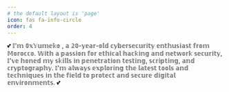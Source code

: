 ```yaml
---
# the default layout is 'page'
icon: fas fa-info-circle
order: 4
---
```


 💕  𝕀'𝕞 𝟘𝕩𝕐𝕦𝕞𝕖𝕜𝕠 , 𝕒 𝟚𝟘-𝕪𝕖𝕒𝕣-𝕠𝕝𝕕 𝕔𝕪𝕓𝕖𝕣𝕤𝕖𝕔𝕦𝕣𝕚𝕥𝕪 𝕖𝕟𝕥𝕙𝕦𝕤𝕚𝕒𝕤𝕥 𝕗𝕣𝕠𝕞 𝕄𝕠𝕣𝕠𝕔𝕔𝕠. 𝕎𝕚𝕥𝕙 𝕒 𝕡𝕒𝕤𝕤𝕚𝕠𝕟 𝕗𝕠𝕣 𝕖𝕥𝕙𝕚𝕔𝕒𝕝 𝕙𝕒𝕔𝕜𝕚𝕟𝕘 𝕒𝕟𝕕 𝕟𝕖𝕥𝕨𝕠𝕣𝕜 𝕤𝕖𝕔𝕦𝕣𝕚𝕥𝕪, 𝕀'𝕧𝕖 𝕙𝕠𝕟𝕖𝕕 𝕞𝕪 𝕤𝕜𝕚𝕝𝕝𝕤 𝕚𝕟 𝕡𝕖𝕟𝕖𝕥𝕣𝕒𝕥𝕚𝕠𝕟 𝕥𝕖𝕤𝕥𝕚𝕟𝕘, 𝕤𝕔𝕣𝕚𝕡𝕥𝕚𝕟𝕘, 𝕒𝕟𝕕 𝕔𝕣𝕪𝕡𝕥𝕠𝕘𝕣𝕒𝕡𝕙𝕪. 𝕀'𝕞 𝕒𝕝𝕨𝕒𝕪𝕤 𝕖𝕩𝕡𝕝𝕠𝕣𝕚𝕟𝕘 𝕥𝕙𝕖 𝕝𝕒𝕥𝕖𝕤𝕥 𝕥𝕠𝕠𝕝𝕤 𝕒𝕟𝕕 𝕥𝕖𝕔𝕙𝕟𝕚𝕢𝕦𝕖𝕤 𝕚𝕟 𝕥𝕙𝕖 𝕗𝕚𝕖𝕝𝕕 𝕥𝕠 𝕡𝕣𝕠𝕥𝕖𝕔𝕥 𝕒𝕟𝕕 𝕤𝕖𝕔𝕦𝕣𝕖 𝕕𝕚𝕘𝕚𝕥𝕒𝕝 𝕖𝕟𝕧𝕚𝕣𝕠𝕟𝕞𝕖𝕟𝕥𝕤.  💕 
